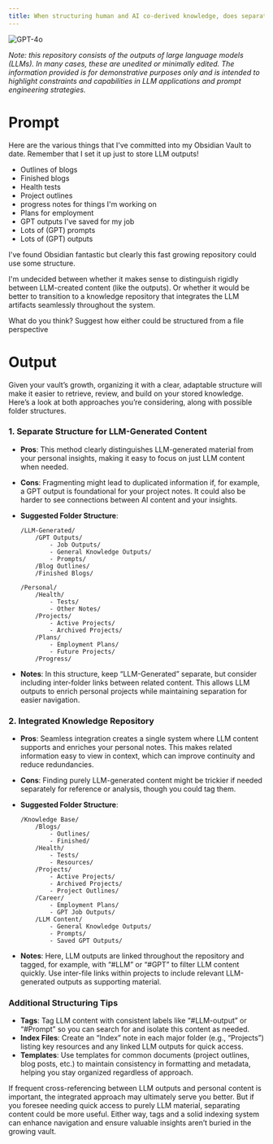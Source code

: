 ```yaml
---
title: When structuring human and AI co-derived knowledge, does separating by origin actually make any sense?
---
```

![GPT-4o](https://img.shields.io/badge/GPT--4o-3333FF?style=for-the-badge&logo=openai&logoColor=white)



*Note: this repository consists of the outputs of large language models (LLMs). In many cases, these are unedited or minimally edited. The information provided is for demonstrative purposes only and is intended to highlight constraints and capabilities in LLM applications and prompt engineering strategies.*


# Prompt

Here are the various things that I've committed into my Obsidian Vault to date. Remember that I set it up just to store LLM outputs!

- Outlines of blogs
- Finished blogs
- Health tests
- Project outlines
- progress notes for things I'm working on 
- Plans for employment 
- GPT outputs I've saved for my job 
- Lots of (GPT) prompts
- Lots of (GPT) outputs

I've found Obsidian fantastic but clearly this fast growing repository could use some structure. 

I'm undecided between whether it makes sense to distinguish rigidly between LLM-created content (like the outputs). Or whether it would be better to transition to a knowledge repository that integrates the LLM artifacts seamlessly throughout the system.

What do you think? Suggest how either could be structured from a file perspective

# Output

Given your vault’s growth, organizing it with a clear, adaptable structure will make it easier to retrieve, review, and build on your stored knowledge. Here’s a look at both approaches you’re considering, along with possible folder structures.

### 1. **Separate Structure for LLM-Generated Content**
   - **Pros**: This method clearly distinguishes LLM-generated material from your personal insights, making it easy to focus on just LLM content when needed.
   - **Cons**: Fragmenting might lead to duplicated information if, for example, a GPT output is foundational for your project notes. It could also be harder to see connections between AI content and your insights.
   - **Suggested Folder Structure**:
     ```
     /LLM-Generated/
         /GPT Outputs/
             - Job Outputs/
             - General Knowledge Outputs/
             - Prompts/
         /Blog Outlines/
         /Finished Blogs/
     
     /Personal/
         /Health/
             - Tests/
             - Other Notes/
         /Projects/
             - Active Projects/
             - Archived Projects/
         /Plans/
             - Employment Plans/
             - Future Projects/
         /Progress/
     ```

   - **Notes**: In this structure, keep “LLM-Generated” separate, but consider including inter-folder links between related content. This allows LLM outputs to enrich personal projects while maintaining separation for easier navigation.

### 2. **Integrated Knowledge Repository**
   - **Pros**: Seamless integration creates a single system where LLM content supports and enriches your personal notes. This makes related information easy to view in context, which can improve continuity and reduce redundancies.
   - **Cons**: Finding purely LLM-generated content might be trickier if needed separately for reference or analysis, though you could tag them.
   - **Suggested Folder Structure**:
     ```
     /Knowledge Base/
         /Blogs/
             - Outlines/
             - Finished/
         /Health/
             - Tests/
             - Resources/
         /Projects/
             - Active Projects/
             - Archived Projects/
             - Project Outlines/
         /Career/
             - Employment Plans/
             - GPT Job Outputs/
         /LLM Content/
             - General Knowledge Outputs/
             - Prompts/
             - Saved GPT Outputs/
     ```

   - **Notes**: Here, LLM outputs are linked throughout the repository and tagged, for example, with “#LLM” or “#GPT” to filter LLM content quickly. Use inter-file links within projects to include relevant LLM-generated outputs as supporting material.

### Additional Structuring Tips
- **Tags**: Tag LLM content with consistent labels like “#LLM-output” or “#Prompt” so you can search for and isolate this content as needed.
- **Index Files**: Create an “Index” note in each major folder (e.g., “Projects”) listing key resources and any linked LLM outputs for quick access.
- **Templates**: Use templates for common documents (project outlines, blog posts, etc.) to maintain consistency in formatting and metadata, helping you stay organized regardless of approach.

If frequent cross-referencing between LLM outputs and personal content is important, the integrated approach may ultimately serve you better. But if you foresee needing quick access to purely LLM material, separating content could be more useful. Either way, tags and a solid indexing system can enhance navigation and ensure valuable insights aren’t buried in the growing vault.